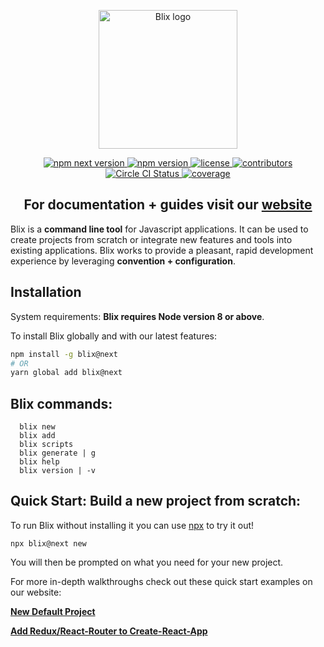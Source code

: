 <p align="center">
  <a href="https://blixjs.com" target="_blank" rel="noopener noreferrer">
    <img width="222" src="https://blixjs.com/logo.png" alt="Blix logo">
  </a>
</p>
<p align="center">
  <a href="https://www.npmjs.com/package/blix">
    <img src="https://img.shields.io/npm/v/blix/next.svg" alt="npm next version"/>
  </a>
  <a href="https://www.npmjs.com/package/blix">
    <img src="https://img.shields.io/npm/v/blix.svg" alt="npm version">
  </a>
  <a href="https://github.com/blixjs/blix/blob/v_2.0.0/LICENSE">
    <img src="https://img.shields.io/github/license/mashape/apistatus.svg" alt="license"/>
  </a>
  <a href="https://github.com/blixjs/blix/graphs/contributors">
     <img src="https://img.shields.io/github/contributors/blixjs/blix.svg" alt="contributors"/> 
  </a>
  <a href="https://circleci.com/gh/blixjs/blix/tree/v_2.0.0">
    <img src="https://img.shields.io/circleci/project/github/blixjs/blix/v_2.0.0.svg" alt="Circle CI Status">
  </a>
  <a href="https://codecov.io/gh/blixjs/blix">
    <img src="https://codecov.io/gh/blixjs/blix/branch/v_2.0.0/graph/badge.svg" alt="coverage"/>
  </a>
</p>

<h2 align="center">For documentation + guides visit our <a href="https://blixjs.com">website</a></h2>

Blix is a **command line tool** for Javascript applications. It can be used to create projects from scratch or integrate new features and tools into existing applications. Blix works to provide a pleasant, rapid development experience by leveraging **convention + configuration**. 

## Installation

System requirements: **Blix requires Node version 8 or above**. 

To install Blix globally and with our latest features:

```bash
npm install -g blix@next
# OR
yarn global add blix@next
```

## Blix commands: 
```
  blix new
  blix add
  blix scripts
  blix generate | g
  blix help
  blix version | -v
```  

## Quick Start: Build a new project from scratch:

To run Blix without installing it you can use [npx](https://medium.com/@maybekatz/introducing-npx-an-npm-package-runner-55f7d4bd282b) to try it out!

```
npx blix@next new
```

You will then be prompted on what you need for your new project. 

For more in-depth walkthroughs check out these quick start examples on our website:

[**New Default Project**](https://www.blixjs.com/guide/examples/default-project.html)


[**Add Redux/React-Router to Create-React-App**](https://www.blixjs.com/guide/examples/add-redux-and-react-router-to-create-react-app.html)



